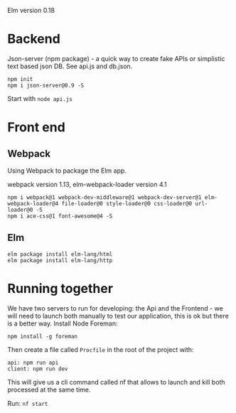 Elm version 0.18

# Backend

Json-server (npm package) - a quick way to create fake APIs or simplistic text based json DB.
See api.js and db.json.

```
npm init
npm i json-server@0.9 -S
```

Start with ```node api.js```

# Front end

## Webpack
Using Webpack to package the Elm app.

webpack version 1.13, elm-webpack-loader version 4.1

```
npm i webpack@1 webpack-dev-middleware@1 webpack-dev-server@1 elm-webpack-loader@4 file-loader@0 style-loader@0 css-loader@0 url-loader@0 -S
npm i ace-css@1 font-awesome@4 -S
```

## Elm
```
elm package install elm-lang/html
elm package install elm-lang/http
```

# Running together

We have two servers to run for developing: the Api and the Frontend - we will need to launch both manually to test our application, this is ok but there is a better way.
Install Node Foreman:
```
npm install -g foreman
```
Then create a file called `Procfile` in the root of the project with:
```
api: npm run api
client: npm run dev
```

This will give us a cli command called nf that allows to launch and kill both processed at the same time.

Run:
```nf start```

